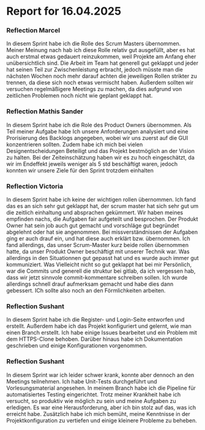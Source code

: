
# Report for 16.04.2025

### Reflection Marcel

In diesem Sprint habe ich die Rolle des Scrum Masters übernommen.
Meiner Meinung nach hab ich diese Rolle relativ gut ausgefüllt, aber es hat auch erstmal etwas gedauert reinzukommen, weil Projekte am Anfang eher unübersichtlich sind.
Die Arbeit im Team hat generell gut geklappt und jeder hat seinen Teil zur Zwischenleistung erbracht, jedoch müsste man die nächsten Wochen noch mehr darauf achten die jeweiligen Rollen strikter zu trennen, da diese sich noch etwas vermischt haben.
Außerdem sollten wir versuchen regelmäßigere Meetings zu machen, da dies aufgrund von zeitlichen Problemen noch nicht wie geplant geklappt hat.

### Reflection Mathis Sander

In diesem Sprint habe ich die Role des Product Owners übernommen. Als Teil meiner Aufgabe habe Ich unsere Anforderungen analysiert und eine Prorisierung des Backlogs angegeben, wobei wir uns zuerst auf die GUI konzentrieren sollten. Zudem habe ich mich bei vielen Designentscheidungen Beteiligt und das Projekt bestmöglich an der Vision zu halten. Bei der Zeiteinschätzung haben wir es zu hoch eingeschätzt, da wir im Endeffekt jeweils weniger als 5 std beschäftigt waren, jedoch konnten wir unsere Ziele für den Sprint trotzdem einhalten 


### Reflection Victoria

In diesem Sprint habe ich keine der wichtigen rollen übernommen.
Ich fand das es an sich sehr gut geklappt hat, der scrum master hat sich sehr gut um die zeitlich einhaltung und absprachen gekümmert.
Wir haben meines empfinden nachs, die Aufgaben fair aufgeteilt und besprochen.
Der Produkt Owner hat sein job auch gut gemacht und vorschläge gut begründet abgelehnt oder hat sie angenommen. Bei missverständnissen der Aufgaben ging er auch drauf ein, und hat diese auch erklärt bzw. übernommen.
Ich fand allerdings, das unser Scrum-Master kurz beide rollen übernommen hatte, da unser Produkt Owner beschäftigt mit unserer Technik war. Was allerdings in den Situationnen gut gepasst hat und es wurde auch immer gut kommuniziert.
Was Vielleicht nicht so gut geklappt hat bei mir Persönlich, war die Commits und generell die struktur bei gitlab, da ich vergessen hab, dass wir jetzt sinnvole commit-kommentare schreiben sollen. Ich wurde allerdings schnell drauf aufmerksam gemacht und habe dies dann gebessert. ICh sollte also noch an den Förmlichkeiten arbeiten.

### Reflection Sushant  

In diesem Sprint habe ich die Register- und Login-Seite entworfen und erstellt. Außerdem habe ich das Projekt
konfiguriert und gelernt, wie man einen Branch erstellt. Ich habe einige Issues bearbeitet und ein Problem mit dem HTTPS-Clone behoben. 
Darüber hinaus habe ich Dokumentation geschrieben und einige Konfigurationen vorgenommen.


### Reflection Sushant  
In diesem Sprint war ich leider schwer krank, konnte aber dennoch an den Meetings teilnehmen. Ich habe Unit-Tests 
durchgeführt und Vorlesungsmaterial angesehen. In meinem Branch habe ich die Pipeline für automatisiertes 
Testing eingerichtet. Trotz meiner Krankheit habe ich versucht, so produktiv wie möglich zu sein und meine
Aufgaben zu erledigen. Es war eine Herausforderung, aber ich bin stolz auf das, was ich erreicht habe. 
Zusätzlich habe ich mich bemüht, 
meine Kenntnisse in der Projektkonfiguration zu vertiefen und einige kleinere Probleme zu beheben.

